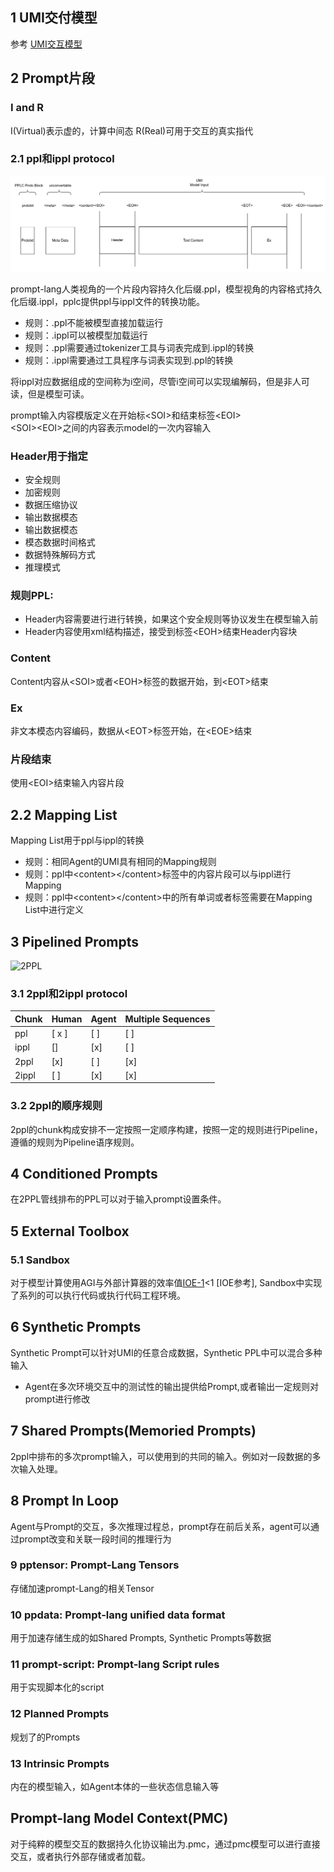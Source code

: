 ## 1 UMI交付模型  

参考 [UMI交互模型](./umi.md)  

## 2 Prompt片段  

### I and R

I(Virtual)表示虚的，计算中间态
R(Real)可用于交互的真实指代

### 2.1 ppl和ippl protocol  


![PPL Chunk](https://github.com/prompt-lang/arch/blob/master/assets/ppl.jpg#pic_center)  

prompt-lang人类视角的一个片段内容持久化后缀.ppl，模型视角的内容格式持久化后缀.ippl，pplc提供ppl与ippl文件的转换功能。   

- 规则：.ppl不能被模型直接加载运行  
- 规则：.ippl可以被模型加载运行  
- 规则：.ppl需要通过tokenizer工具与词表完成到.ippl的转换  
- 规则：.ippl需要通过工具程序与词表实现到.ppl的转换  

将ippl对应数据组成的空间称为i空间，尽管i空间可以实现编解码，但是非人可读，但是模型可读。
 
prompt输入内容模版定义在开始标\<SOI\>和结束标签\<EOI\>  
\<SOI\>\<EOI\>之间的内容表示model的一次内容输入  

### Header用于指定  

- 安全规则  
- 加密规则  
- 数据压缩协议  
- 输出数据模态  
- 输出数据模态  
- 模态数据时间格式  
- 数据特殊解码方式  
- 推理模式  

### 规则PPL:  

- Header内容需要进行进行转换，如果这个安全规则等协议发生在模型输入前  
- Header内容使用xml结构描述，接受到标签\<EOH\>结束Header内容块  

### Content  
Content内容从\<SOI\>或者\<EOH\>标签的数据开始，到\<EOT\>结束  

### Ex    
非文本模态内容编码，数据从\<EOT\>标签开始，在\<EOE\>结束  

### 片段结束  
使用\<EOI\>结束输入内容片段  


## 2.2 Mapping List    
Mapping List用于ppl与ippl的转换  
- 规则：相同Agent的UMI具有相同的Mapping规则  
- 规则：ppl中\<content\>\<\/content\>标签中的内容片段可以与ippl进行Mapping  
- 规则：ppl中\<content\>\<\/content\>中的所有单词或者标签需要在Mapping List中进行定义  

## 3 Pipelined Prompts  
![2PPL](https://github.com/prompt-lang/arch/blob/master/assets/2ppl.jpg#pic_center)  

### 3.1 2ppl和2ippl protocol  

|Chunk|Human|Agent|Multiple Sequences|
|---|---|---|---|
|ppl| [ x ]| [ ]| [ ] |
|ippl| [] | [x] |[ ]|
|2ppl| [x] | [ ] |[x] |
|2ippl| [ ] | [x] | [x] |
 
### 3.2 2ppl的顺序规则  

2ppl的chunk构成安排不一定按照一定顺序构建，按照一定的规则进行Pipeline，遵循的规则为Pipeline语序规则。  

## 4 Conditioned Prompts  

在2PPL管线排布的PPL可以对于输入prompt设置条件。

## 5 External Toolbox  

### 5.1 Sandbox  

对于模型计算使用AGI与外部计算器的效率值[IOE-1](./thoughtbench.md)<1 [IOE参考], Sandbox中实现了系列的可以执行代码或执行代码工程环境。 

## 6 Synthetic Prompts

Synthetic Prompt可以针对UMI的任意合成数据，Synthetic PPL中可以混合多种输入

- Agent在多次环境交互中的测试性的输出提供给Prompt,或者输出一定规则对prompt进行修改   

## 7 Shared Prompts(Memoried Prompts)

2ppl中排布的多次prompt输入，可以使用到的共同的输入。例如对一段数据的多次输入处理。


## 8 Prompt In Loop

Agent与Prompt的交互，多次推理过程总，prompt存在前后关系，agent可以通过prompt改变和关联一段时间的推理行为


### 9 pptensor: Prompt-Lang Tensors

存储加速prompt-Lang的相关Tensor


### 10 ppdata: Prompt-lang unified data format

用于加速存储生成的如Shared Prompts, Synthetic Prompts等数据


### 11 prompt-script: Prompt-lang Script rules

用于实现脚本化的script

### 12 Planned Prompts

规划了的Prompts


### 13 Intrinsic Prompts

内在的模型输入，如Agent本体的一些状态信息输入等

## Prompt-lang Model Context(PMC)

对于纯粹的模型交互的数据持久化协议输出为.pmc，通过pmc模型可以进行直接交互，或者执行外部存储或者加载。
